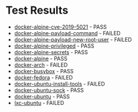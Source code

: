 # Test Results

- [docker-alpine-cve-2019-5021](docker-alpine-cve-2019-5021.html) - PASS
- [docker-alpine-payload-command](docker-alpine-payload-command.html) - FAILED
- [docker-alpine-payload-new-root-user](docker-alpine-payload-new-root-user.html) - FAILED
- [docker-alpine-privileged](docker-alpine-privileged.html) - PASS
- [docker-alpine-secrets](docker-alpine-secrets.html) - PASS
- [docker-alpine](docker-alpine.html) - PASS
- [docker-arch](docker-arch.html) - FAILED
- [docker-busybox](docker-busybox.html) - PASS
- [docker-fedora](docker-fedora.html) - FAILED
- [docker-ubuntu-install-tools](docker-ubuntu-install-tools.html) - FAILED
- [docker-ubuntu-sock](docker-ubuntu-sock.html) - PASS
- [docker-ubuntu](docker-ubuntu.html) - PASS
- [lxc-ubuntu](lxc-ubuntu.html) - FAILED
